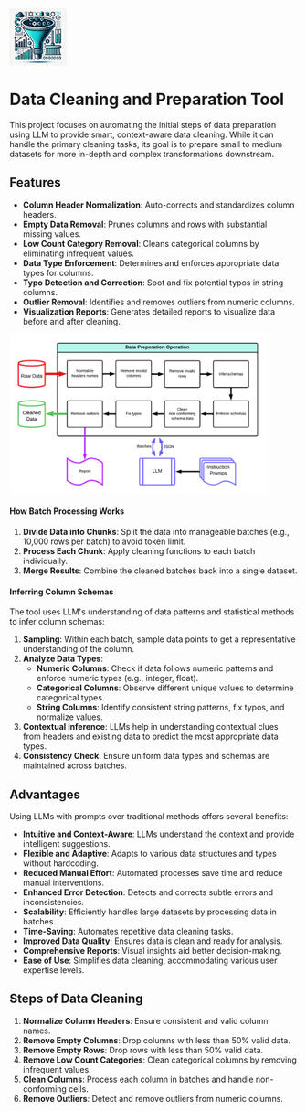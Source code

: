 <img src="appendix/icon.webp" width=100 height="auto">

# Data Cleaning and Preparation Tool
This project focuses on automating the initial steps of data preparation using LLM to provide smart, context-aware data cleaning. While it can handle the primary cleaning tasks, its goal is to prepare small to medium datasets for more in-depth and complex transformations downstream.

## Features
- **Column Header Normalization**: Auto-corrects and standardizes column headers.
- **Empty Data Removal**: Prunes columns and rows with substantial missing values.
- **Low Count Category Removal**: Cleans categorical columns by eliminating infrequent values.
- **Data Type Enforcement**: Determines and enforces appropriate data types for columns.
- **Typo Detection and Correction**: Spot and fix potential typos in string columns.
- **Outlier Removal**: Identifies and removes outliers from numeric columns.
- **Visualization Reports**: Generates detailed reports to visualize data before and after cleaning.

<img src="appendix/flow.png" width=450 height="auto">

#### How Batch Processing Works
1. **Divide Data into Chunks**: Split the data into manageable batches (e.g., 10,000 rows per batch) to avoid token limit.
2. **Process Each Chunk**: Apply cleaning functions to each batch individually.
3. **Merge Results**: Combine the cleaned batches back into a single dataset.

#### Inferring Column Schemas
The tool uses LLM's understanding of data patterns and statistical methods to infer column schemas:

1. **Sampling**: Within each batch, sample data points to get a representative understanding of the column.
2. **Analyze Data Types**:
   - **Numeric Columns**: Check if data follows numeric patterns and enforce numeric types (e.g., integer, float).
   - **Categorical Columns**: Observe different unique values to determine categorical types.
   - **String Columns**: Identify consistent string patterns, fix typos, and normalize values.
3. **Contextual Inference**: LLMs help in understanding contextual clues from headers and existing data to predict the most appropriate data types.
4. **Consistency Check**: Ensure uniform data types and schemas are maintained across batches.
   
## Advantages
Using LLMs with prompts over traditional methods offers several benefits:   
- **Intuitive and Context-Aware**: LLMs understand the context and provide intelligent suggestions.   
- **Flexible and Adaptive**: Adapts to various data structures and types without hardcoding.   
- **Reduced Manual Effort**: Automated processes save time and reduce manual interventions.   
- **Enhanced Error Detection**: Detects and corrects subtle errors and inconsistencies.   
- **Scalability**: Efficiently handles large datasets by processing data in batches.
- **Time-Saving**: Automates repetitive data cleaning tasks.
- **Improved Data Quality**: Ensures data is clean and ready for analysis.
- **Comprehensive Reports**: Visual insights aid better decision-making.
- **Ease of Use**: Simplifies data cleaning, accommodating various user expertise levels.

## Steps of Data Cleaning
1. **Normalize Column Headers**: Ensure consistent and valid column names.
2. **Remove Empty Columns**: Drop columns with less than 50% valid data.
3. **Remove Empty Rows**: Drop rows with less than 50% valid data.
4. **Remove Low Count Categories**: Clean categorical columns by removing infrequent values.
5. **Clean Columns**: Process each column in batches and handle non-conforming cells.
6. **Remove Outliers**: Detect and remove outliers from numeric columns.


